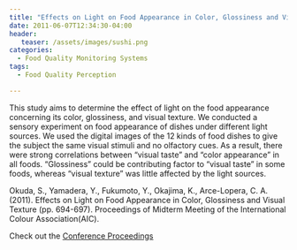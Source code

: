 ```yaml
---
title: "Effects on Light on Food Appearance in Color, Glossiness and Visual Texture "
date: 2011-06-07T12:34:30-04:00
header:
   teaser: /assets/images/sushi.png
categories:
  - Food Quality Monitoring Systems
tags:
  - Food Quality Perception

---
```

This study aims to determine the effect of light on the food appearance concerning its color,
glossiness, and visual texture. We conducted a sensory experiment on food appearance of dishes
under different light sources. We used the digital images of the 12 kinds of food dishes to give the
subject the same visual stimuli and no olfactory cues. As a result, there were strong correlations
between “visual taste” and “color appearance” in all foods. “Glossiness” could be contributing
factor to “visual taste” in some foods, whereas “visual texture” was little affected by the light
sources.

Okuda, S., Yamadera, Y., Fukumoto, Y., Okajima, K., Arce-Lopera, C. A.  (2011). 
Effects on Light on Food Appearance in Color, Glossiness and Visual Texture 
(pp. 694-697). Proceedings of Midterm Meeting of the International Colour Association(AIC).

Check out the [Conference Proceedings][URL] 

[URL]:   https://www.aic-color.org/resources/Documents/aic2011proc-reduced.pdf